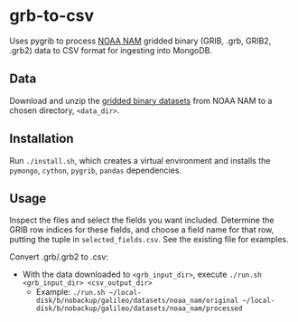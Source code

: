 # grb-to-csv

Uses pygrib to process [NOAA NAM](https://www.ncei.noaa.gov/products/weather-climate-models/north-american-mesoscale) gridded binary (GRIB, .grb, GRIB2, .grb2) data to CSV format for ingesting into MongoDB.

## Data

Download and unzip the [gridded binary datasets](https://www.ncei.noaa.gov/data/north-american-mesoscale-model/access/) from NOAA NAM to a chosen directory, `<data_dir>`.

## Installation

Run `./install.sh`, which creates a virtual environment and installs the `pymongo`, `cython`, `pygrib`, `pandas` dependencies.

## Usage

Inspect the files and select the fields you want included.
Determine the GRIB row indices for these fields, and choose a field name for that row, putting the tuple in `selected_fields.csv`.
See the existing file for examples.

Convert .grb/.grb2 to .csv:

- With the data downloaded to `<grb_input_dir>`, execute `./run.sh <grb_input_dir> <csv_output_dir>`
  - Example: `./run.sh ~/local-disk/b/nobackup/galileo/datasets/noaa_nam/original ~/local-disk/b/nobackup/galileo/datasets/noaa_nam/processed`